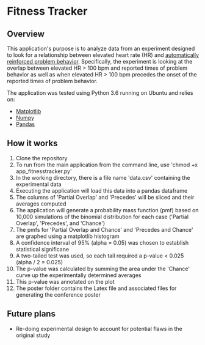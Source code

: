 # Fitness Tracker

## Overview
This application's purpose is to analyze data from an experiment designed to look for a relationship between elevated heart rate (HR) and [automatically reinforced problem behavior](https://www.ncbi.nlm.nih.gov/pubmed/7938787). Specifically, the experiment is looking at the overlap between elevated HR > 100 bpm and reported times of problem behavior as well as when elevated HR > 100 bpm precedes the onset of the reported times of problem behavior.

The application was tested using Python 3.6 running on Ubuntu and relies on:
* [Matplotlib](https://matplotlib.org/)
* [Numpy](http://www.numpy.org/)
* [Pandas](https://pandas.pydata.org/)

## How it works

1. Clone the repository
2. To run from the main application from the command line, use 'chmod +x app_fitnesstracker.py' 
3. In the working directory, there is a file name 'data.csv' containing the experimental data
4. Executing the application will load this data into a pandas dataframe
5. The columns of 'Partial Overlap' and 'Precedes' will be sliced and their averages computed
6. The application will generate a probability mass function (pmf) based on 10,000 simulations of the binomial distribution for each case ('Partial Overlap', 'Precedes', and 'Chance')
7. The pmfs for 'Partial Overlap and Chance' and 'Precedes and Chance' are graphed using a matplotlib histogram
8. A confidence interval of 95% (alpha  = 0.05) was chosen to establish statistical significane 
9. A two-tailed test was used, so each tail required a p-value < 0.025  (alpha / 2 = 0.025)
10. The p-value was calculated by summing the area under the 'Chance' curve up the experimentally determined averages
11. This p-value was annotated on the plot
12. The poster folder contains the Latex file and associated files for generating the conference poster

## Future plans
* Re-doing experimental design to account for potential flaws in the original study
